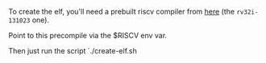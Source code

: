 To create the elf, you'll need a prebuilt riscv compiler from [here](https://github.com/stnolting/riscv-gcc-prebuilt) (the `rv32i-131023` one).

Point to this precompile via the $RISCV env var.

Then just run the script `./create-elf.sh
